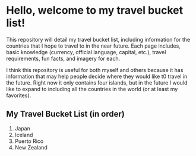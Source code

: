 # Hello, welcome to my travel bucket list!

This repository will detail my travel bucket list, including information for the countries that I hope to travel to in the near future. Each page includes, basic knowledge (currency, official language, capital, etc.), travel requirements, fun facts, and imagery for each. 

I think this repository is useful for both myself and others because it has information that may help people decide where they would like t0 travel in the future. Right now it only contains four islands, but in the future I would like to expand to including all the countries in the world (or at least my favorites).
## My Travel Bucket List (in order)
1. Japan
2. Iceland
3. Puerto Rico
4. New Zealand
